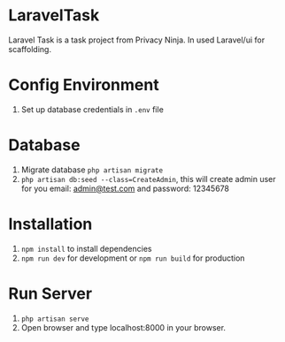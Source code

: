 # LaravelTask
 Laravel Task is a task project from Privacy Ninja. In used Laravel/ui for scaffolding.
# Config Environment
1. Set up database credentials in  ```.env``` file
# Database
1. Migrate database ```php artisan migrate```
2. ```php artisan db:seed --class=CreateAdmin```, this will create admin user for you email: admin@test.com and  password: 12345678
# Installation
1. ```npm install``` to install dependencies
2. ```npm run dev``` for development or ```npm run build``` for production
# Run Server
1. ```php artisan serve```
2. Open browser and type localhost:8000 in your browser.
